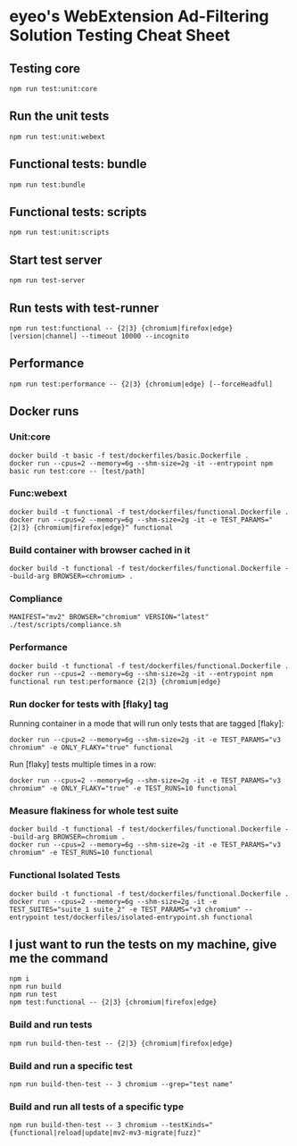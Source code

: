 # eyeo's WebExtension Ad-Filtering Solution Testing Cheat Sheet

## Testing core

```
npm run test:unit:core
```

## Run the unit tests

```
npm run test:unit:webext
```

## Functional tests: bundle

```
npm run test:bundle
```

## Functional tests: scripts

```
npm run test:unit:scripts
```

## Start test server

```
npm run test-server
```

## Run tests with test-runner

```
npm run test:functional -- {2|3} {chromium|firefox|edge} [version|channel] --timeout 10000 --incognito
```

## Performance

```
npm run test:performance -- {2|3} {chromium|edge} [--forceHeadful]
```

## Docker runs

### Unit:core

```
docker build -t basic -f test/dockerfiles/basic.Dockerfile .
docker run --cpus=2 --memory=6g --shm-size=2g -it --entrypoint npm basic run test:core -- [test/path]
```

### Func:webext

```
docker build -t functional -f test/dockerfiles/functional.Dockerfile .
docker run --cpus=2 --memory=6g --shm-size=2g -it -e TEST_PARAMS="{2|3} {chromium|firefox|edge}" functional
```

### Build container with browser cached in it

```
docker build -t functional -f test/dockerfiles/functional.Dockerfile --build-arg BROWSER=<chromium> .
```

### Compliance

```
MANIFEST="mv2" BROWSER="chromium" VERSION="latest" ./test/scripts/compliance.sh
```

### Performance

```
docker build -t functional -f test/dockerfiles/functional.Dockerfile .
docker run --cpus=2 --memory=6g --shm-size=2g -it --entrypoint npm functional run test:performance {2|3} {chromium|edge}
```

### Run docker for tests with [flaky] tag

Running container in a mode that will run only tests that are tagged [flaky]:

```
docker run --cpus=2 --memory=6g --shm-size=2g -it -e TEST_PARAMS="v3 chromium" -e ONLY_FLAKY="true" functional
```

Run [flaky] tests multiple times in a row:

```
docker run --cpus=2 --memory=6g --shm-size=2g -it -e TEST_PARAMS="v3 chromium" -e ONLY_FLAKY="true" -e TEST_RUNS=10 functional
```

### Measure flakiness for whole test suite

```
docker build -t functional -f test/dockerfiles/functional.Dockerfile --build-arg BROWSER=chromium .
docker run --cpus=2 --memory=6g --shm-size=2g -it -e TEST_PARAMS="v3 chromium" -e TEST_RUNS=10 functional
```

### Functional Isolated Tests

```
docker build -t functional -f test/dockerfiles/functional.Dockerfile .
docker run --cpus=2 --memory=6g --shm-size=2g -it -e TEST_SUITES="suite_1 suite_2" -e TEST_PARAMS="v3 chromium" --entrypoint test/dockerfiles/isolated-entrypoint.sh functional
```

## I just want to run the tests on my machine, give me the command

```
npm i
npm run build
npm run test
npm test:functional -- {2|3} {chromium|firefox|edge}
```

### Build and run tests

```
npm run build-then-test -- {2|3} {chromium|firefox|edge}
```

### Build and run a specific test

```
npm run build-then-test -- 3 chromium --grep="test name"
```

### Build and run all tests of a specific type

```
npm run build-then-test -- 3 chromium --testKinds="{functional|reload|update|mv2-mv3-migrate|fuzz}"
```
